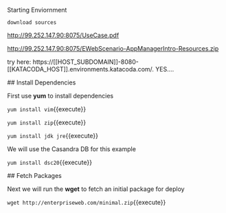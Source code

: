 Starting Enviornment

`download sources` 

http://99.252.147.90:8075/UseCase.pdf

http://99.252.147.90:8075/EWebScenario-AppManagerIntro-Resources.zip

try here: https://[[HOST_SUBDOMAIN]]-8080-[[KATACODA_HOST]].environments.katacoda.com/. YES....

## Install Dependencies

First use **yum** to install dependencies

`yum install vim`{{execute}}

`yum install zip`{{execute}}

`yum install jdk jre`{{execute}}

We will use the Casandra DB for this example

`yum install dsc20`{{execute}}


## Fetch Packages

Next we will run the **wget** to fetch an initial package for deploy

`wget http://enterpriseweb.com/minimal.zip`{{execute}}
